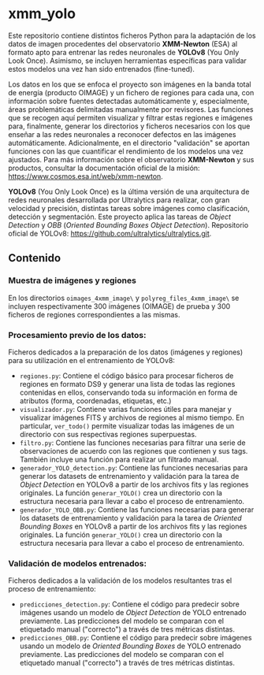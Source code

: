 # xmm_yolo

Este repositorio contiene distintos ficheros Python para la adaptación de los datos de imagen procedentes del observatorio **XMM-Newton** (ESA) al formato apto para entrenar las redes neuronales de **YOLOv8** (You Only Look Once). Asimismo, se incluyen herramientas específicas para validar estos modelos una vez han sido entrenados (fine-tuned). 

Los datos en los que se enfoca el proyecto son imágenes en la banda total de energía (producto OIMAGE) y un fichero de regiones para cada una, con información sobre fuentes detectadas automáticamente y, especialmente, áreas problemáticas delimitadas manualmente por revisores. Las funciones que se recogen aquí permiten visualizar y filtrar estas regiones e imágenes para, finalmente, generar los directorios y ficheros necesarios con los que enseñar a las redes neuronales a reconocer defectos en las imágenes automáticamente. Adicionalmente, en el directorio "validación" se aportan funciones con las que cuantificar el rendimiento de los modelos una vez ajustados. Para más información sobre el observatorio **XMM-Newton** y sus productos, consultar la documentación oficial de la misión: https://www.cosmos.esa.int/web/xmm-newton.

**YOLOv8** (You Only Look Once) es la última versión de una arquitectura de redes neuronales desarrollada por Ultralytics para realizar, con gran velocidad y precisión, distintas tareas sobre imágenes como clasificación, detección y segmentación. Este proyecto aplica las tareas de *Object Detection* y *OBB* (*Oriented Bounding Boxes Object Detection*).
Repositorio oficial de YOLOv8: https://github.com/ultralytics/ultralytics.git.

## Contenido
### Muestra de imágenes y regiones
En los directorios `oimages_4xmm_image\` y `polyreg_files_4xmm_image\` se incluyen respectivamente 300 imágenes (OIMAGE) de prueba y 300 ficheros de regiones correspondientes a las mismas.

### Procesamiento previo de los datos:
Ficheros dedicados a la preparación de los datos (imágenes y regiones) para su utilización en el entrenamiento de YOLOv8:

- `regiones.py`: Contiene el código básico para procesar ficheros de regiones en formato DS9 y generar una lista de todas las regiones contenidas en ellos, conservando toda su información en forma de atributos (forma, coordenadas, etiquetas, etc.)
- `visualizador.py`: Contiene varias funciones útiles para manejar y visualizar imágenes FITS y archivos de regiones al mismo tiempo. En particular, `ver_todo()` permite visualizar todas las imágenes de un directorio con sus respectivas regiones superpuestas.
- `filtro.py`: Contiene las funciones necesarias para filtrar una serie de observaciones de acuerdo con las regiones que contienen y sus tags. También incluye una función para realizar un filtrado manual.
- `generador_YOLO_detection.py`: Contiene las funciones necesarias para generar los datasets de entrenamiento y validación para la tarea de *Object Detection* en YOLOv8 a partir de los archivos fits y las regiones originales. La función `generar_YOLO()` crea un directorio con la estructura necesaria para llevar a cabo el proceso de entrenamiento.
- `generador_YOLO_OBB.py`: Contiene las funciones necesarias para generar los datasets de entrenamiento y validación para la tarea de *Oriented Bounding Boxes* en YOLOv8 a partir de los archivos fits y las regiones originales. La función `generar_YOLO()` crea un directorio con la estructura necesaria para llevar a cabo el proceso de entrenamiento.

### Validación de modelos entrenados:
Ficheros dedicados a la validación de los modelos resultantes tras el proceso de entrenamiento:

- `predicciones_detection.py`: Contiene el código para predecir sobre imágenes usando un modelo de *Object Detection* de YOLO entrenado previamente. Las predicciones del modelo se comparan con el etiquetado manual ("correcto") a través de tres métricas distintas.
- `predicciones_OBB.py`: Contiene el código para predecir sobre imágenes usando un modelo de *Oriented Bounding Boxes* de YOLO entrenado previamente. Las predicciones del modelo se comparan con el etiquetado manual ("correcto") a través de tres métricas distintas.


